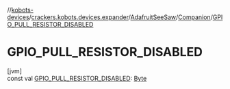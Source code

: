 //[kobots-devices](../../../../index.md)/[crackers.kobots.devices.expander](../../index.md)/[AdafruitSeeSaw](../index.md)/[Companion](index.md)/[GPIO_PULL_RESISTOR_DISABLED](-g-p-i-o_-p-u-l-l_-r-e-s-i-s-t-o-r_-d-i-s-a-b-l-e-d.md)

# GPIO_PULL_RESISTOR_DISABLED

[jvm]\
const val [GPIO_PULL_RESISTOR_DISABLED](-g-p-i-o_-p-u-l-l_-r-e-s-i-s-t-o-r_-d-i-s-a-b-l-e-d.md): [Byte](https://kotlinlang.org/api/latest/jvm/stdlib/kotlin/-byte/index.html)
